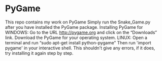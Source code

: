 # PyGame
This repo contains my work on PyGame
Simply run the Snake_Game.py after you have installed the PyGame package.
Installing PyGame for
WINDOWS: Go to the URL http://pygame.org and click on the “Downloads” link. Download the PyGame for your operating system.
LINUX: Open a terminal and run “sudo apt-get install python-pygame”
Then run 'import pygame' in your interactive shell. This shouldn't give any errors, if it does, try installing it again step by step.

